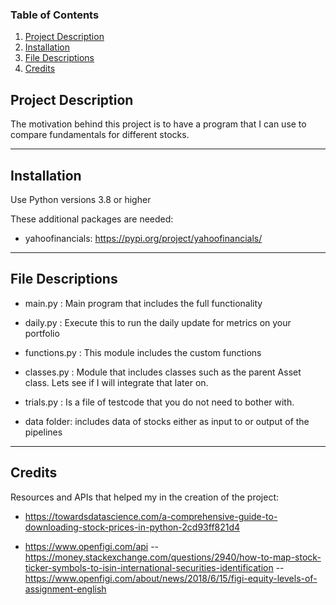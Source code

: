 ### Table of Contents

1. [Project Description](#description)
2. [Installation](#installation)
3. [File Descriptions](#files)
4. [Credits](#credits)


## Project Description <a name="description"></a>

The motivation behind this project is to have a program that I can use to compare fundamentals for different stocks.

-------------

## Installation <a name="installation"></a>

Use Python versions 3.8 or higher

These additional packages are needed:

- yahoofinancials: https://pypi.org/project/yahoofinancials/


-------------
## File Descriptions <a name="files"></a>

- main.py : Main program that includes the full functionality

- daily.py : Execute this to run the daily update for metrics on your portfolio

- functions.py : This module includes the custom functions

- classes.py : Module that includes classes such as the parent Asset class. Lets see if I will integrate that later on.

- trials.py : Is a file of testcode that you do not need to bother with.

- data folder: includes data of stocks either as input to or output of the pipelines
-------------

## Credits <a name="credits"></a>

Resources and APIs that helped my in the creation of the project:

- https://towardsdatascience.com/a-comprehensive-guide-to-downloading-stock-prices-in-python-2cd93ff821d4

- https://www.openfigi.com/api
	-- https://money.stackexchange.com/questions/2940/how-to-map-stock-ticker-symbols-to-isin-international-securities-identification
	-- https://www.openfigi.com/about/news/2018/6/15/figi-equity-levels-of-assignment-english


